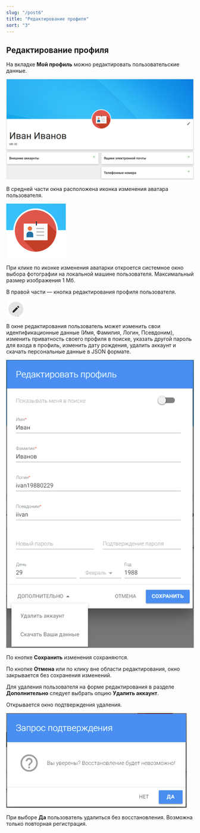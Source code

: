 ```yaml
---
slug: "/post6"
title: "Редактирование профиля"
sort: "3"
---
```


## Редактирование профиля

На вкладке **Мой профиль** можно редактировать пользовательские данные.

![main-profile.png](./images/main-profile.png "Мой профиль")

В средней части окна расположена иконка изменения аватара пользователя.

![edit-foto.png](./images/edit-foto.png "Иконка изменения аватара пользователя")

При клике по иконке изменения аватарки откроется системное окно выбора фотографии на локальной машине пользователя. Максимальный размер изображения 1 Мб.

В правой части — кнопка редактирования профиля пользователя.

![edit-button.png](./images/edit-button.png "Кнопка редактирования профиля пользователя")
	
В окне редактирования пользователь может изменить свои идентификационные данные (Имя, Фамилия, Логин, Псевдоним), изменить приватность своего профиля в поиске, указать другой пароль для входа в профиль, изменить дату рождения, удалить аккаунт и скачать персональные данные в JSON формате.

![edit-profile.png](./images/edit-profile.png "Окно редактирования профиля пользователя")

По кнопке **Сохранить** изменения сохраняются.

По кнопке **Отмена** или по клику вне области редактирования, окно закрывается без сохранения изменений. 

Для удаления пользователя на форме редактирования в разделе **Дополнительно** следует выбрать опцию **Удалить аккаунт**.

Открывается окно подтверждения удаления.

![delete-profile.png](./images/delete-profile.png "Подтверждение удаления аккаунта")

При выборе **Да** пользователь удалиться без восстановления. Возможна только повторная регистрация.